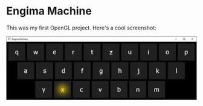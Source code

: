 # Engima Machine

This was my first OpenGL project. Here's a cool screenshot:

![screenshot of the engima machine](enigma.png)
